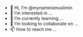 - 👋 Hi, I’m @mynameismuslimin
- 👀 I’m interested in ...
- 🌱 I’m currently learning ...
- 💞️ I’m looking to collaborate on ...
- 📫 How to reach me ...

<!---
mynameismuslimin/mynameismuslimin is a ✨ special ✨ repository because its `README.md` (this file) appears on your GitHub profile.
You can click the Preview link to take a look at your changes.
--->
